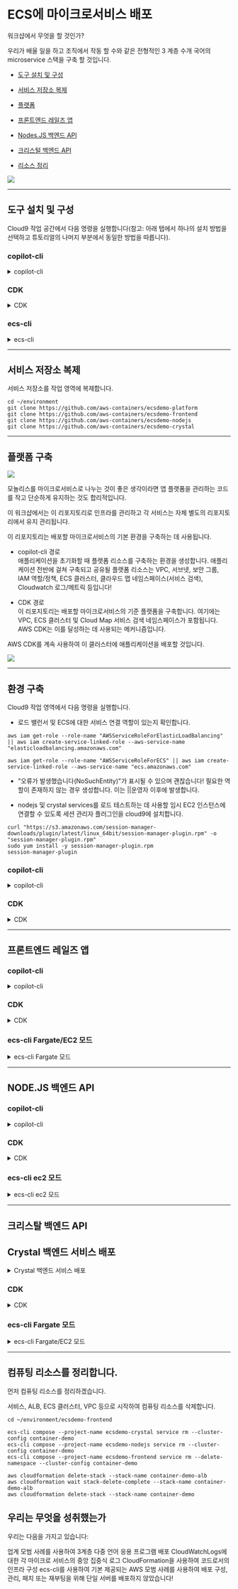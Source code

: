 # ECS에 마이크로서비스 배포

워크샵에서 무엇을 할 것인가?

우리가 배울 일을 하고 조직에서 작동 할 수와 같은 전형적인 3 계층 수개 국어의 microservice 스택을 구축 할 것입니다.

- [도구 설치 및 구성](#도구-설치-및-구성)

- [서비스 저장소 복제](#서비스-저장소-복제)

- [플랫폼](#플랫폼-구축)

- [프론트엔드 레일즈 앱](#프론트엔드-레일즈-앱)

- [Nodes.JS 백엔드 API](#nodejs-백엔드-api)

- [크리스털 백엔드 API](#크리스탈-백엔드-api)

- [리소스 정리](#컴퓨팅-리소스를-정리합니다)

![](../images/3-tier-architecture.svg)

---

## 도구 설치 및 구성
Cloud9 작업 공간에서 다음 명령을 실행합니다(참고: 아래 탭에서 하나의 설치 방법을 선택하고 튜토리얼의 나머지 부분에서 동일한 방법을 따릅니다).

### copilot-cli

<details>
<summary>copilot-cli</summary>
<div markdown="1">

#### 설치 및 설정 전제 조건

```
# Install prerequisites 
sudo yum install -y jq

pip install --user --upgrade awscli

# Install copilot-cli
sudo curl -Lo /usr/local/bin/copilot https://github.com/aws/copilot-cli/releases/latest/download/copilot-linux && sudo chmod +x /usr/local/bin/copilot && copilot --help

# Setting environment variables required to communicate with AWS API's via the cli tools
echo "export AWS_DEFAULT_REGION=$(curl -s 169.254.169.254/latest/dynamic/instance-identity/document | jq -r .region)" >> ~/.bashrc
source ~/.bashrc

mkdir -p ~/.aws

cat << EOF > ~/.aws/config
[default]
region = ${AWS_DEFAULT_REGION}
output = json
role_arn = $(aws iam get-role --role-name ecsworkshop-admin | jq -r .Role.Arn)
credential_source = Ec2InstanceMetadata
EOF
```

</div>
</details>

### CDK

<details>
<summary>CDK</summary>
<div markdown="1">

#### 설치 및 설정 전제 조건

```
# Install prerequisite packages
sudo yum -y install jq nodejs python36 siege

# Install ecs cli for local testing
sudo curl -so /usr/local/bin/ecs-cli https://s3.amazonaws.com/amazon-ecs-cli/ecs-cli-linux-amd64-latest
sudo chmod +x /usr/local/bin/ecs-cli

# Setting CDK Version
export AWS_CDK_VERSION="1.122.0"

# Install aws-cdk
npm install -g --force aws-cdk@$AWS_CDK_VERSION

# Install cdk packages
pip3 install --user --upgrade aws-cdk.core==$AWS_CDK_VERSION \
aws-cdk.aws_ecs_patterns==$AWS_CDK_VERSION \
aws-cdk.aws_ec2==$AWS_CDK_VERSION \
aws-cdk.aws_ecs==$AWS_CDK_VERSION \
aws-cdk.aws_servicediscovery==$AWS_CDK_VERSION \
aws_cdk.aws_iam==$AWS_CDK_VERSION \
aws_cdk.aws_efs==$AWS_CDK_VERSION \
aws_cdk.aws_appmesh==$AWS_CDK_VERSION \
awscli \
awslogs

# Setting environment variables required to communicate with AWS API's via the cli tools
echo "export AWS_DEFAULT_REGION=$(curl -s 169.254.169.254/latest/dynamic/instance-identity/document | jq -r .region)" >> ~/.bashrc
echo "export AWS_REGION=\$AWS_DEFAULT_REGION" >> ~/.bashrc
echo "export AWS_ACCOUNT_ID=$(aws sts get-caller-identity --query Account --output text)" >> ~/.bashrc
source ~/.bashrc

```
</div>
</details>


### ecs-cli

<details>
<summary>ecs-cli</summary>
<div markdown="1">

#### 설치 및 설정 전제 조건

먼저 ECS CLI(및 일부 다른 텍스트 유틸리티 포함)를 설치합니다.

```
sudo curl -so /usr/local/bin/ecs-cli https://s3.amazonaws.com/amazon-ecs-cli/ecs-cli-linux-amd64-latest
sudo chmod +x /usr/local/bin/ecs-cli
sudo yum -y install jq gettext
```

다음으로 현재 리전을 기본값으로 사용하여 AWS cli를 구성합니다.

```
export AWS_REGION=$(curl -s 169.254.169.254/latest/dynamic/instance-identity/document | jq -r .region)
echo "export AWS_REGION=${AWS_REGION}" >> ~/.bash_profile
aws configure set default.region ${AWS_REGION}
aws configure get default.region
```

</div>
</details>

---

## 서비스 저장소 복제
서비스 저장소를 작업 영역에 복제합니다.

```
cd ~/environment
git clone https://github.com/aws-containers/ecsdemo-platform
git clone https://github.com/aws-containers/ecsdemo-frontend
git clone https://github.com/aws-containers/ecsdemo-nodejs
git clone https://github.com/aws-containers/ecsdemo-crystal
```

---

## 플랫폼 구축

![](../images/empty-platform.svg)

모놀리스를 마이크로서비스로 나누는 것이 좋은 생각이라면 앱 플랫폼을 관리하는 코드를 작고 단순하게 유지하는 것도 합리적입니다.

이 워크샵에서는 이 리포지토리로 인프라를 관리하고 각 서비스는 자체 별도의 리포지토리에서 유지 관리됩니다.

이 리포지토리는 배포할 마이크로서비스의 기본 환경을 구축하는 데 사용됩니다.

- copilot-cli 경로  
    애플리케이션을 초기화할 때 플랫폼 리소스를 구축하는 환경을 생성합니다. 애플리케이션 전반에 걸쳐 구축되고 공유될 플랫폼 리소스는 VPC, 서브넷, 보안 그룹, IAM 역할/정책, ECS 클러스터, 클라우드 맵 네임스페이스(서비스 검색), Cloudwatch 로그/메트릭 등입니다!

- CDK 경로  
    이 리포지토리는 배포할 마이크로서비스의 기준 플랫폼을 구축합니다. 여기에는 VPC, ECS 클러스터 및 Cloud Map 서비스 검색 네임스페이스가 포함됩니다. AWS CDK는 이를 달성하는 데 사용되는 메커니즘입니다.

AWS CDK를 계속 사용하여 이 클러스터에 애플리케이션을 배포할 것입니다.

![](../images/mu-topology-vpc.png)

---

## 환경 구축

Cloud9 작업 영역에서 다음 명령을 실행합니다.

- 로드 밸런서 및 ECS에 대한 서비스 연결 역할이 있는지 확인합니다.

```
aws iam get-role --role-name "AWSServiceRoleForElasticLoadBalancing" || aws iam create-service-linked-role --aws-service-name "elasticloadbalancing.amazonaws.com"

aws iam get-role --role-name "AWSServiceRoleForECS" || aws iam create-service-linked-role --aws-service-name "ecs.amazonaws.com"
```

- "오류가 발생했습니다(NoSuchEntity)"가 표시될 수 있으며 괜찮습니다! 필요한 역할이 존재하지 않는 경우 생성합니다. 이는 ||운영자 이후에 발생합니다.

- nodejs 및 crystal services를 로드 테스트하는 데 사용할 임시 EC2 인스턴스에 연결할 수 있도록 세션 관리자 플러그인을 cloud9에 설치합니다.

```
curl "https://s3.amazonaws.com/session-manager-downloads/plugin/latest/linux_64bit/session-manager-plugin.rpm" -o "session-manager-plugin.rpm"
sudo yum install -y session-manager-plugin.rpm
session-manager-plugin
```

### copilot-cli

<details>
<summary>copilot-cli</summary>
<div markdown="1">

### 개요
copilot-cli의 장점은 플랫폼 구축과 모든 리소스를 함께 연결하는 방법에 대해 생각할 필요가 없다는 것입니다. 도구의 독단적인 특성 때문에 간단히 정의하여 시작합니다.애플리케이션나머지는 부조종사가 처리합니다(필요에 따라 구성을 조정/수정하는 기능 포함). 나머지는 정확히 무엇을 의미합니까? 이는 귀하의 작업에 필요한 모든 기본 리소스를 배포한다는 것을 의미합니다.서비스에/함께 실행합니다. 배포되는 리소스에는 VPC, 서브넷, 보안 그룹, Application Load Balancer(필요한 경우), 서비스 검색 네임스페이스(필요한 경우) 등이 포함됩니다.

copilot-cli 개념에 대해 자세히 알아보려면 다음을 확인하십시오.선적 서류 비치.

플랫폼 섹션은 여기까지입니다! 응용 프로그램을 만들고 프런트엔드 서비스를 배포해 보겠습니다.

</div>
</details>

### CDK

<details>
<summary>CDK</summary>
<div markdown="1">

#### 플랫폼 리포지토리로 이동

```
cd ~/environment/ecsdemo-platform/cdk
```

#### cdk가 어셈블리 CloudFormation 템플릿을 합성할 수 있는지 확인

```
cdk synth
```

재미있는 운동! cdk로 작성된 코드와 CloudFormation으로 생성된 총 라인을 비교하기 위해 총 라인 수를 계산해 보겠습니다. 솔루션을 보려면 여기를 확장하십시오.

```
echo -e "Cloudformation Lines==$(cdk synth |wc -l)\nCDK Lines==$(cat app.py|wc -l)"
```

최종 결과는 다음과 같아야 합니다.

```
Cloudformation Lines==470
CDK Lines==82
```

#### 제안된 환경 변경 사항 보기

```
cdk diff
```

#### 환경에 변경 사항 배포

```
cdk deploy --require-approval never
```

무엇을 만들고 있는지 살펴보겠습니다. 스택에 정의된 모든 것이 100% 파이썬 코드로 작성되었음을 알 수 있습니다. 우리는 또한 잘 설계된 관행을 기반으로 구성 요소를 구축할 수 있도록 함으로써 cdk의 독단적인 특성으로부터 이익을 얻습니다. 이것은 또한 리소스(예: 서브넷, nat 게이트웨이 등)를 만들고 연결하기 위해 모든 기본 구성 요소에 대해 생각할 필요가 없다는 것을 의미합니다. cdk 코드를 배포하면 cdk가 기본 Cloudformation 템플릿을 생성하고 배포합니다.

```
class BaseVPCStack(core.Stack):

    def __init__(self, scope: core.Stack, id: str, **kwargs):
        super().__init__(scope, id, **kwargs)

        # This resource alone will create a private/public subnet in each AZ as well as nat/internet gateway(s)
        self.vpc = aws_ec2.Vpc(
            self, "BaseVPC",
            cidr='10.0.0.0/24',

        )

        # Creating ECS Cluster in the VPC created above
        self.ecs_cluster = aws_ecs.Cluster(
            self, "ECSCluster",
            vpc=self.vpc,
            cluster_name="container-demo",
            container_insights=True
        )

        # Adding service discovery namespace to cluster
        self.ecs_cluster.add_default_cloud_map_namespace(
            name="service.local",
        )

        # Namespace details as CFN output
        self.namespace_outputs = {
            'ARN': self.ecs_cluster.default_cloud_map_namespace.private_dns_namespace_arn,
            'NAME': self.ecs_cluster.default_cloud_map_namespace.private_dns_namespace_name,
            'ID': self.ecs_cluster.default_cloud_map_namespace.private_dns_namespace_id,
        }

        # Cluster Attributes
        self.cluster_outputs = {
            'NAME': self.ecs_cluster.cluster_name,
            'SECGRPS': str(self.ecs_cluster.connections.security_groups)
        }

        # When enabling EC2, we need the security groups "registered" to the cluster for imports in other service stacks
        if self.ecs_cluster.connections.security_groups:
            self.cluster_outputs['SECGRPS'] = str([x.security_group_id for x in self.ecs_cluster.connections.security_groups][0])

        # Frontend service to backend services on 3000
        self.services_3000_sec_group = aws_ec2.SecurityGroup(
            self, "FrontendToBackendSecurityGroup",
            allow_all_outbound=True,
            description="Security group for frontend service to talk to backend services",
            vpc=self.vpc
        )

        # Allow inbound 3000 from ALB to Frontend Service
        self.sec_grp_ingress_self_3000 = aws_ec2.CfnSecurityGroupIngress(
            self, "InboundSecGrp3000",
            ip_protocol='TCP',
            source_security_group_id=self.services_3000_sec_group.security_group_id,
            from_port=3000,
            to_port=3000,
            group_id=self.services_3000_sec_group.security_group_id
        )

        # Creating an EC2 bastion host to perform load test on private backend services
        amzn_linux = aws_ec2.MachineImage.latest_amazon_linux(
            generation=aws_ec2.AmazonLinuxGeneration.AMAZON_LINUX_2,
            edition=aws_ec2.AmazonLinuxEdition.STANDARD,
            virtualization=aws_ec2.AmazonLinuxVirt.HVM,
            storage=aws_ec2.AmazonLinuxStorage.GENERAL_PURPOSE
        )

        # Instance Role/profile that will be attached to the ec2 instance
        # Enabling service role so the EC2 service can use ssm
        role = aws_iam.Role(self, "InstanceSSM", assumed_by=aws_iam.ServicePrincipal("ec2.amazonaws.com"))

        # Attaching the SSM policy to the role so we can use SSM to ssh into the ec2 instance
        role.add_managed_policy(aws_iam.ManagedPolicy.from_aws_managed_policy_name("service-role/AmazonEC2RoleforSSM"))

        # Reading user data, to install siege into the ec2 instance.
        with open("stresstool_user_data.sh") as f:
            user_data = f.read()

        # Instance creation
        self.instance = aws_ec2.Instance(self, "Instance",
            instance_name="{}-stresstool".format(stack_name),
            instance_type=aws_ec2.InstanceType("t3.medium"),
            machine_image=amzn_linux,
            vpc = self.vpc,
            role = role,
            user_data=aws_ec2.UserData.custom(user_data),
            security_group=self.services_3000_sec_group
                )

        # All Outputs required for other stacks to build
        core.CfnOutput(self, "NSArn", value=self.namespace_outputs['ARN'], export_name="NSARN")
        core.CfnOutput(self, "NSName", value=self.namespace_outputs['NAME'], export_name="NSNAME")
        core.CfnOutput(self, "NSId", value=self.namespace_outputs['ID'], export_name="NSID")
        core.CfnOutput(self, "FE2BESecGrp", value=self.services_3000_sec_group.security_group_id, export_name="SecGrpId")
        core.CfnOutput(self, "ECSClusterName", value=self.cluster_outputs['NAME'], export_name="ECSClusterName")
        core.CfnOutput(self, "ECSClusterSecGrp", value=self.cluster_outputs['SECGRPS'], export_name="ECSSecGrpList")
        core.CfnOutput(self, "ServicesSecGrp", value=self.services_3000_sec_group.security_group_id, export_name="ServicesSecGrp")
        core.CfnOutput(self, "StressToolEc2Id",value=self.instance.instance_id)
        core.CfnOutput(self, "StressToolEc2Ip",value=self.instance.instance_private_ip)
```

스택 빌드가 완료되면 기본 CloudFormation 스택에 대한 모든 출력이 인쇄됩니다. 이러한 출력은 마이크로 서비스를 배포할 때 기본 플랫폼을 참조하는 데 사용하는 것입니다. 다음은 출력의 예입니다.

```
   ecsworkshop-base

Outputs:
ecsworkshop-base.NSName = service
ecsworkshop-base.NSId = ns-jxsmy6sggusms4vr
ecsworkshop-base.ECSClusterName = ecsworkshop-base-ECSCluster7D463CD4-123JC9IHENY94
ecsworkshop-base.FE2BESecGrp = sg-0681f217a4d567ece
ecsworkshop-base.NSArn = arn:aws:servicediscovery:us-west-2:123456789:namespace/ns-jxsmy6sggusms4vr
ecsworkshop-base.ServicesSecGrp = sg-0681f217a4d567ece
ecsworkshop-base.ECSClusterSecGrp = []

Stack ARN:
arn:aws:cloudformation:us-west-2:123456789:stack/ecsworkshop-base/afe381b0-58e1-11ea-8997-02e1301110e6
```

이게 다입니다. 우리는 기본 플랫폼을 배포했습니다. 이제 마이크로 서비스 배포로 넘어 갑시다.

<!--
### ecs-cli Fargate 모드
VPC, ECS 클러스터 및 ALB를 구축합니다.

```
cd ~/environment/container-demo

aws cloudformation deploy --stack-name container-demo --template-file cluster-fargate-private-vpc.yml --capabilities CAPABILITY_IAM

aws cloudformation deploy --stack-name container-demo-alb --template-file alb-external.yml
```

### ecs-cli ec2 모드
VPC, ECS 클러스터 및 ALB를 구축합니다.

```
cd ~/environment/container-demo

aws cloudformation deploy --stack-name container-demo --template-file cluster-ec2-private-vpc.yml --capabilities CAPABILITY_IAM

aws cloudformation deploy --stack-name container-demo-alb --template-file alb-external.yml
```
-->

</div>
</details>

---

## 프론트엔드 레일즈 앱

### copilot-cli

<details>
<summary>copilot-cli</summary>
<div markdown="1">

### 애플리케이션, 서비스 및 환경 배포
프론트엔드 서비스 리포지토리로 이동합니다.

```
cd ~/environment/ecsdemo-frontend
```

시작하려면 애플리케이션을 초기화하고 첫 번째 서비스를 만듭니다. copilot-cli의 컨텍스트에서 애플리케이션은 관련 서비스, 환경 및 파이프라인의 그룹입니다. 시작하려면 다음 명령을 실행하세요.

```
copilot init
```

애플리케이션 및 서비스와 관련된 일련의 질문이 표시됩니다. 다음과 같이 질문에 답하십시오.

- 애플리케이션 이름: ecsworkshop  
- 서비스 유형: 로드 밸런싱된 웹 서비스  
- 이 로드 밸런싱된 웹 서비스의 이름을 ecsdemo-frontend로 지정하시겠습니까?  
- 도커파일: ./도커파일

질문에 답하면 애플리케이션 및 서비스에 대한 몇 가지 기본 리소스를 만드는 프로세스가 시작됩니다. 여기에는 원하는 서비스 배포 상태를 정의하는 프런트엔드 서비스의 매니페스트 파일이 포함됩니다. 로드 밸런싱된 웹 서비스 매니페스트에 대한 자세한 내용은부조종사 문서.

다음으로 테스트 환경을 배포하라는 메시지가 표시됩니다. 환경은 ECS에서 컨테이너 실행을 지원하는 데 필요한 모든 리소스를 포함합니다. 여기에는 네트워킹 스택(VPC, 서브넷, 보안 그룹 등), ECS 클러스터, 로드 밸런서(필요한 경우), 서비스 검색 네임스페이스(CloudMap을 통해) 등이 포함됩니다.

계속 진행하기 전에 애플리케이션이 예상대로 작동하려면 몇 가지 작업을 수행해야 합니다. 먼저 백엔드 서비스 URL을 환경 변수로 정의해야 합니다. 이것이 프론트엔드가 그들과 통신하는 방식입니다. 이러한 URL은 AWS Cloud Map에서 서비스 검색을 사용하는 Copilot에서 백엔드 서비스를 배포할 때 생성됩니다. 매니페스트 파일은 서비스의 배포 구성을 변경할 수 있는 곳입니다. 매니페스트 파일을 환경 변수로 업데이트합시다.

```
cat << EOF >> copilot/ecsdemo-frontend/manifest.yml
variables:
  CRYSTAL_URL: "http://ecsdemo-crystal.test.ecsworkshop.local:3000/crystal"
  NODEJS_URL: "http://ecsdemo-nodejs.test.ecsworkshop.local:3000"
EOF
```

다음으로 애플리케이션은 배포된 애플리케이션의 버전을 표시하기 위해 git 해시를 제공합니다. 우리가 해야 할 일은 시작 시 애플리케이션이 읽을 수 있도록 해시를 파일에 저장하기 위해 아래 명령을 실행하는 것입니다.

```
git rev-parse --short=7 HEAD > code_hash.txt
```

이제 환경을 배포할 준비가 되었습니다. 시작하려면 다음 명령을 실행하세요.

```
copilot env init --name test --profile default --default-config
```

이 부분은 생성 중인 모든 리소스로 인해 몇 분 정도 걸립니다. 이것은 서비스를 배포할 때마다 실행하는 작업이 아니라 환경을 시작하고 실행하는 데 한 번일 뿐입니다.

다음으로 서비스를 배포하겠습니다!

```
copilot svc deploy
```

이 시점에서 copilot은 Dockerfile을 빌드하고 서비스를 실행하는 데 필요한 리소스를 배포합니다.

다음은 cli 상호 작용의 예입니다.

![](../images/copilot-frontend.gif)

좋습니다. 이게 다입니다! 몇 가지 질문에 답하기만 하면 프론트엔드 서비스가 환경에 배포됩니다!

로드 밸런서 URL을 가져와 브라우저에 붙여넣습니다.

```
copilot svc show -n ecsdemo-frontend --json | jq -r .routes[].url
```

프론트엔드 서비스가 실행되고 있는 것을 볼 수 있습니다. 앱이 이상하게 보이거나 제대로 작동하지 않는 것처럼 보일 수 있습니다. 이는 우리 서비스가 현재 액세스할 수 없는 AWS 서비스와 통신하는 기능에 의존하기 때문입니다. 앱은 서비스가 실행되는 가용 영역에 대한 세부 정보가 포함된 아키텍처 다이어그램을 표시해야 합니다. 이 수정 사항은 이 장의 뒷부분에서 다룰 것입니다. 이제 프론트엔드 서비스가 배포되었으므로 환경 및 서비스와 어떻게 상호 작용합니까? 그 질문에 답해 봅시다.

### 애플리케이션과 상호 작용
애플리케이션과 상호 작용하려면 터미널에서 다음을 실행하세요.

```
copilot app
```

그러면 아래 이미지와 같은 도움말 메시지가 나타납니다.

![](../images/copilot-app.png)

사용 가능한 명령을 볼 수 있으므로 먼저 배포한 응용 프로그램을 살펴보겠습니다.

```
copilot app ls
```

출력에는 하나의 애플리케이션이 표시되어야 하며 "ecsworkshop"이라는 이름이 지정되어야 합니다. 이 이름은 초기 copilot init를 실행할 때 이름을 지정했습니다. Copilot으로 여러 응용 프로그램을 관리하기 시작하면 모든 응용 프로그램에 대한 통찰력을 얻을 수 있는 단일 명령으로 사용됩니다.

![](../images/copilot-app-ls.png)

이제 애플리케이션을 보았으므로 애플리케이션에 포함된 환경과 서비스에 대해 자세히 살펴보겠습니다.

```
copilot app show ecsworkshop
```

결과는 다음과 같아야 합니다.

![](../images/copilot-app-show.png)

출력을 검토하면 애플리케이션 아래에 배포된 환경과 서비스가 표시됩니다. 실제 시나리오에서는 테스트와 완전히 격리된 프로덕션 환경을 배포하려고 합니다. 이상적으로는 다른 계정에도 있습니다. 이 보기를 통해 애플리케이션이 배포된 계정 및 지역을 확인할 수 있습니다.

### 환경과의 상호작용
이제 테스트 환경을 더 자세히 살펴보겠습니다. 환경과 상호 작용하기 위해 copilot env명령을 사용합니다.

![](../images/copilot-env-ls.png)

환경을 나열하려면 다음을 실행합니다.

```
copilot env ls
```

테스트와 함께 응답이 돌아오므로 다음을 실행하여 테스트 환경에 대한 자세한 내용을 알아보겠습니다.

```
copilot env show -n test
```

![](../images/copilot-env-show.png)

이 보기를 통해 애플리케이션의 테스트 환경에 배포된 모든 서비스를 볼 수 있습니다. 우리가 더 많은 서비스를 추가함에 따라 이것이 증가하는 것을 보게 될 것입니다. 여기에서 지적할 몇 가지 깔끔한 사항:

- 환경과 관련된 태그입니다. 기본 태그에는 애플리케이션 이름과 환경이 있습니다.  
- 계정 ID, 지역 및 환경이 프로덕션으로 간주되는지 여부와 같은 환경에 대한 세부 정보입니다.

### 프론트엔드 서비스와 상호작용

![](../images/copilot-svc.png)

명령 에는 많은 힘이 있습니다 copilot svc. 위 이미지에서 볼 수 있듯이 서비스와 상호 작용할 때 우리가 할 수 있는 일이 꽤 있습니다.

몇 가지 명령을 살펴보겠습니다.

- 패키지: copilot-cli는 CloudFormation을 사용하여 환경 및 서비스 상태를 관리합니다. 서비스 배포를 위한 CloudFormation 템플릿을 얻으려면 간단히 copilot svc package. 이는 배포를 직접 관리하기 위해 CloudFormation으로 이동하기로 결정한 경우 특히 유용할 수 있습니다.
- deploy: 간단히 말해서 서비스를 배포합니다. 로컬 개발의 경우 이를 통해 서비스 변경 사항을 원하는 환경까지 로컬로 푸시할 수 있습니다. 물론 프로덕션에 배포할 때가 되면 CI/CD와 통합된 적절한 git 워크플로가 최선의 경로가 될 것입니다. 나중에 파이프라인을 배포할 것입니다!
- status: 이 명령은 서비스에 대한 자세한 보기를 제공합니다. 여기에는 상태 정보, 작업 정보 및 세부 정보가 포함된 활성 작업 수가 포함됩니다.
- 로그: 마지막으로 명령줄에서 서비스 로그를 쉽게 볼 수 있는 방법입니다.

이제 프론트엔드 서비스의 상태를 확인해보자.

운영:

```
copilot svc status -n ecsdemo-frontend
```

![](../images/copilot-svc-status.png)

하나의 활성 실행 작업과 세부 정보가 있음을 알 수 있습니다.

#### 작업 수 확장
아직 논의하지 않은 한 가지는 서비스 구성을 관리/제어하는 방법입니다. 이것은 매니페스트 파일을 통해 수행됩니다. 매니페스트는 서비스의 원하는 상태를 정의하는 선언적 yaml 템플릿입니다. 설정 마법사(copilot init 실행)를 실행할 때 자동으로 생성되었으며 도커 이미지, 포트, 로드 밸런서 요구 사항, 환경 변수/비밀, 리소스 할당과 같은 세부 정보가 포함됩니다. Dockerfile과 독창적이고 정상적인 기본값을 기반으로 이 파일을 동적으로 채웁니다.

매니페스트 파일(./copilot/ecsdemo-frontend/manifest.yml)을 열고 count 키의 값을 1에서 3으로 바꿉니다. 이는 서비스 상태를 1 task에서 3으로 변경한다고 선언하는 것입니다. 자유롭게 매니페스트 파일을 탐색하여 익숙해집니다.

```
# Number of tasks that should be running in your service.
count: 3
```

완료하고 변경 사항을 저장했으면 다음을 실행합니다.

```
copilot svc deploy
```

Copilot은 이 명령으로 다음을 수행합니다.

- 로컬에서 이미지 빌드
- 서비스의 ECR 저장소로 푸시
- 매니페스트 파일을 CloudFormation으로 변환
- 추가 인프라를 CloudFormation에 패키징
- 업데이트된 서비스 및 리소스를 CloudFormation에 배포

배포를 확인하기 위해 먼저 copilot-cli를 통해 서비스 세부 정보를 확인하겠습니다.

```
copilot svc status -n ecsdemo-frontend
```

이제 세 가지 작업이 실행되는 것을 볼 수 있습니다! 이제 로드 밸런서 URL로 돌아가면 요청에 응답하는 프런트엔드 서비스에 따라 다른 IP 주소를 표시하는 서비스가 표시되어야 합니다. 아직 전체 다이어그램이 표시되지 않습니다. 곧 수정할 예정입니다.

#### 서비스 로그 검토
Copilot을 통해 배포하는 서비스는 기본적으로 Cloudwatch 로그에 자동으로 로그를 전달합니다. 콘솔을 통해 로그를 탐색하고 검토하는 대신 copilot cli를 사용하여 해당 로그를 로컬에서 볼 수 있습니다. 프런트엔드 서비스에 대한 로그를 추적해 보겠습니다.

```
copilot svc logs -a ecsworkshop -n ecsdemo-frontend --follow
```

로그를 검토하려는 서비스의 동일한 디렉터리에 있는 경우 아래 명령을 입력하기만 하면 됩니다. 물론 특정 환경에서 서비스에 대한 로그를 검토하려면 환경 이름과 함께 -플래그를 전달해야 합니다.

```
copilot svc logs
```

마지막으로 언급할 것은 라이브 테일링 로그에 국한되지 않고 copilot svc logs --help명령줄에서 로그를 검토하는 다양한 방법을 보려면 입력해야 한다는 것입니다.

</div>
</details>

### CDK

<details>
<summary>CDK</summary>
<div markdown="1">

#### 배포 구성 확인

```
cd ~/environment/ecsdemo-frontend/cdk
```

cdk가 어셈블리 CloudFormation 템플릿을 합성할 수 있는지 확인

```
cdk synth
```

cdk가 환경에서 구축 및/또는 변경을 제안하는 내용을 검토합니다.

```
cdk diff
```

#### 프런트엔드 웹 서비스 배포

```
cdk deploy --require-approval never
```

배포가 완료되면 두 개의 출력이 표시됩니다. 프런트엔드 URL 출력을 찾아 새 탭에서 해당 링크를 엽니다. 이 시점에서 프론트엔드 웹사이트가 실행되고 있는 것을 볼 수 있습니다. 다음은 예제 출력입니다.

![](../images/frontend-output.png)

#### 코드 검토
플랫폼 빌드에서 언급했듯이 코드를 통해 배포 구성을 정의합니다. cdk가 배포되는 방식을 더 잘 이해하기 위해 코드를 살펴보겠습니다.

기본 플랫폼 스택에서 기본 구성 값 가져오기
자체 스택에 플랫폼을 구축했기 때문에 배포되는 모든 서비스에서 재사용해야 하는 특정 환경적 가치가 있습니다. 이 사용자 지정 구성에서는 기본 플랫폼 스택에서 VPC, ECS 클러스터 및 Cloud Map 네임스페이스를 가져옵니다. 이를 사용자 정의 구성으로 래핑하여 서비스 배포 논리에서 플랫폼 가져오기를 분리합니다.

```
class BasePlatform(core.Construct):
    
    def __init__(self, scope: core.Construct, id: str, **kwargs):
        super().__init__(scope, id, **kwargs)

        # The base platform stack is where the VPC was created, so all we need is the name to do a lookup and import it into this stack for use
        self.vpc = aws_ec2.Vpc.from_lookup(
            self, "ECSWorkshopVPC",
            vpc_name='ecsworkshop-base/BaseVPC'
        )
        
        # Importing the service discovery namespace from the base platform stack
        self.sd_namespace = aws_servicediscovery.PrivateDnsNamespace.from_private_dns_namespace_attributes(
            self, "SDNamespace",
            namespace_name=core.Fn.import_value('NSNAME'),
            namespace_arn=core.Fn.import_value('NSARN'),
            namespace_id=core.Fn.import_value('NSID')
        )
        
        # Importing the ECS cluster from the base platform stack
        self.ecs_cluster = aws_ecs.Cluster.from_cluster_attributes(
            self, "ECSCluster",
            cluster_name=core.Fn.import_value('ECSClusterName'),
            security_groups=[],
            vpc=self.vpc,
            default_cloud_map_namespace=self.sd_namespace
        )

        # Importing the security group that allows frontend to communicate with backend services
        self.services_sec_grp = aws_ec2.SecurityGroup.from_security_group_id(
            self, "ServicesSecGrp",
            security_group_id=core.Fn.import_value('ServicesSecGrp')
        )
```

프런트엔드 서비스 배포 코드
프론트엔드 서비스의 경우 프론트엔드 서비스로 제공하기 위해 구축해야 하는 구성 요소가 꽤 있습니다. 이러한 구성 요소는 Application Load Balancer, 대상 그룹, ECS 작업 정의 및 ECS 서비스입니다. 이러한 구성 요소를 자체적으로 구축하는 것은 수백 줄의 CloudFormation과 동일하지만 cdk가 제공하는 더 높은 수준의 구성을 사용하면 18줄의 코드로 모든 것을 구축할 수 있습니다.

```
class FrontendService(core.Stack):
    
    def __init__(self, scope: core.Stack, id: str, **kwargs):
        super().__init__(scope, id, **kwargs)

        self.base_platform = BasePlatform(self, self.stack_name)

        # This defines some of the components required for the docker container to run
        self.fargate_task_image = aws_ecs_patterns.ApplicationLoadBalancedTaskImageOptions(
            image=aws_ecs.ContainerImage.from_registry("brentley/ecsdemo-frontend"),
            container_port=3000,
            environment={
                "CRYSTAL_URL": "http://ecsdemo-crystal.service:3000/crystal",
                "NODEJS_URL": "http://ecsdemo-nodejs.service:3000"
            },
        )

        # This high level construct will build everything required to ensure our container is load balanced and running as an ECS service
        self.fargate_load_balanced_service = aws_ecs_patterns.ApplicationLoadBalancedFargateService(
            self, "FrontendFargateLBService",
            cluster=self.base_platform.ecs_cluster,
            cpu=256,
            memory_limit_mib=512,
            desired_count=1,
            public_load_balancer=True,
            cloud_map_options=self.base_platform.sd_namespace,
            task_image_options=self.fargate_task_image
        )

        # Utilizing the connections method to connect the frontend service security group to the backend security group
        self.fargate_load_balanced_service.service.connections.allow_to(
            self.base_platform.services_sec_grp,
            port_range=aws_ec2.Port(protocol=aws_ec2.Protocol.TCP, string_representation="frontendtobackend", from_port=3000, to_port=3000)
        )
```

#### 서비스 로그 검토
명령줄에서 서비스 로그를 검토합니다.

- 솔루션을 보려면 여기를 확장하십시오.

- 먼저 cdk가 우리를 대신하여 로그 그룹을 생성했기 때문에 서비스 이름을 기반으로 로그 그룹의 이름을 가져와야 합니다. 다음으로 터미널에서 CloudWatch의 활성 로그를 추적합니다. 우리는 이라는 오픈 소스 도구를 사용하여 이를 달성합니다.awslogs.

```
log_group=$(awslogs groups -p ecsworkshop-frontend)
awslogs get -G -S --timestamp --start 1m --watch $log_group
```

다음은 출력의 예입니다.

![](../images/cli-logs.gif)

콘솔에서 서비스 로그를 검토합니다.

- 솔루션을 보려면 여기를 확장하십시오.

먼저 콘솔에서 ECS로 이동하고 서비스를 드릴다운하여 자세한 정보를 얻습니다. 보시다시피 로드 밸런서 세부 정보, 실행 중인 작업 수 및 로그와 같이 서비스 자체에 대해 수집할 수 있는 많은 정보가 있습니다. 실행 중인 서비스에 대한 로그를 검토하려면 로그 탭을 클릭합니다.

![](../images/ecs-console-service-logs.gif)

다음으로 거의 실시간으로 서비스 로그를 검토할 수 있습니다. 1주일까지 시간을 되돌리거나 지난 30초로 드릴다운할 수 있습니다. 아래 예에서는 30초를 선택합니다.

![](../images/ecs-console-logs.gif)

### 서비스 확장
수동 확장

- 솔루션을 보려면 여기를 확장하십시오.

- 서비스를 수동으로 확장하려면 다음에서 코드를 수정하면 됩니다. app.py 원하는 개수를 1에서 3으로 변경

```
self.fargate_load_balanced_service = aws_ecs_patterns.ApplicationLoadBalancedFargateService(
    self, "FrontendFargateLBService",
    cluster=self.base_platform.ecs_cluster,
    cpu=256,
    memory_limit_mib=512,
    desired_count=3,
    #desired_count=1,
    public_load_balancer=True,
    cloud_map_options=self.base_platform.sd_namespace,
    task_image_options=self.fargate_task_image
)
```

- 코드를 업데이트했으면 변경 사항이 적용되는지 확인하겠습니다.

```
cdk diff
```

- 출력은 다음과 같아야 합니다.

```
diff-service-count
```

- 변경 사항이 좋아 보이는 것을 확인했으므로 이제 배포해 보겠습니다.

```
cdk deploy
```

- 출력은 다음과 같아야 합니다.

![](../images/cdk-deploy-service-count.png)

### 자동 확장

- 솔루션을 보려면 여기를 확장하십시오.

#### 자동 크기 조정이 필요한 이유
- 간단히 말해서 - 그것은 인간이 서비스를 확장하거나 오케스트레이터입니다.
    - 수동으로 수행하도록 선택하면 로드가 증가함에 따라 로드에 맞게 서비스를 확장하기 위해 수행 중인 작업을 중지해야 합니다(로드가 해결되면 결국 다시 축소해야 함은 말할 것도 없습니다). 이것은 지루하고 고통스러울 수 있으므로 자동 크기 조정이 존재하는 이유입니다.
    - 오케스트레이터가 서비스의 확장 및 축소를 처리하도록 하면 운영상의 부담을 줄이고 지속적인 개선에 집중할 수 있습니다. 자동 크기 조정 설정을 얻으려면 먼저 자동 크기 조정 결정으로 사용할 측정항목을 알아야 합니다. 조정에 대한 몇 가지 예시적인 메트릭은 CPU 사용률, 메모리 사용률 및 대기열 깊이입니다.

#### 코드에서 자동 크기 조정 설정

- 선택한 편집기를 사용하여 cdk 디렉토리에서 app.py를 엽니다.

- 검색 Enable Service Autoscaling 서비스에 대한 자동 크기 조정을 활성화할 코드를 찾습니다.

- self.autoscale 이하 코드에서 주석(#)을 제거합니다. 제거하면 다음과 같이 표시됩니다.

```
# Enable Service Autoscaling
self.autoscale = self.fargate_load_balanced_service.service.auto_scale_task_count(
    min_capacity=1,
    max_capacity=10
)

self.autoscale.scale_on_cpu_utilization(
    "CPUAutoscaling",
    target_utilization_percent=50,
    scale_in_cooldown=core.Duration.seconds(30),
    scale_out_cooldown=core.Duration.seconds(30)
)
```

#### 코드 검토
자동 크기 조정 논리 모델링을 시작하려면 먼저 상한과 하한을 설정합니다. 이것은 우리가 항상 최소 1개의 작업과 최대 10개의 작업에 있음을 보장합니다.

```
# Enable Service Autoscaling
self.autoscale = self.fargate_load_balanced_service.service.auto_scale_task_count(
    min_capacity=1,
    max_capacity=10
)
```

ECS 서비스가 배포되면 CPU 사용률과 같은 Cloudwatch 지표가 기본적으로 활성화됩니다. 우리는 이 메트릭을 활용하여 확장 목표로 사용할 것입니다. 이 방법에서 우리는 목표 CPU 사용률이 얼마인지, 그리고 스케일 활동 사이에 다른 작업을 추가/제거하기 전에 대기할 시간을 설정하고 있습니다.

```
self.autoscale.scale_on_cpu_utilization(
    "CPUAutoscaling",
    target_utilization_percent=50,
    scale_in_cooldown=core.Duration.seconds(30),
    scale_out_cooldown=core.Duration.seconds(30)
)
```

#### 자동 확장 배포
이제 자동 크기 조정 코드가 준비되었으므로 배포해 보겠습니다.

현재 상태와 제안된 환경 변경 사항의 차이점을 살펴보겠습니다. 다음을 실행합니다.

```
cdk diff
```

두 개의 리소스가 추가된 것을 볼 수 있습니다(아래 이미지). ECS는 Application Autoscaling 서비스를 활용하여 ECS 작업의 확장을 관리하고 있습니다. 요컨대, 이것은 만들 것입니다대상 추적 정책, 확장 및 축소에 대한 원하는 대상(이 경우 CPU 사용률)을 설정하고 ECS 서비스에 연결합니다.

![](../images/task-autoscaling-example.png)

배포 시간!

```
cdk deploy --require-approval never
```

부하 테스트  
다음으로 프론트엔드에 로드를 생성해 보겠습니다.

```
alb_url=$(aws cloudformation describe-stacks --stack-name ecsworkshop-frontend --query "Stacks" --output json | jq -r '.[].Outputs[] | select(.OutputKey |contains("LoadBalancer")) | .OutputValue')
siege -c 20 -i $alb_url&
```

- siege가 백그라운드에서 실행되는 동안 콘솔로 이동하거나 명령줄에서 자동 크기 조정을 모니터링합니다

명령줄

- 실행 중인 작업과 원하는 작업을 비교합니다. 프론트엔드 서비스의 로드가 증가함에 따라 이러한 수가 결국 10까지 증가하는 것을 볼 수 있습니다. 이것은 실시간으로 발생하는 자동 크기 조정입니다. 이 단계는 몇 분 정도 소요됩니다. 한 터미널에서 자유롭게 실행하고 다른 터미널에서 다음 단계로 이동하십시오.

```
while true; do sleep 3; aws ecs describe-services --cluster container-demo --services ecsdemo-frontend | jq '.services[] | "Tasks Desired: \(.desiredCount) vs Tasks Running: \(.runningCount)"'; done 
```

- 이제 서비스가 자동 확장되는 것을 보았으므로 실행 중인 while 루프를 중지하겠습니다. `control + c` 를 누르기만 하면 취소합니다.

- 부하 테스트를 취소할 시간입니다. 중지하려면 다음 `control + c` 을 입력하십시오.

- 참고: 애플리케이션 가용성을 보장하기 위해 서비스는 가능한 한 빨리 메트릭에 비례하여 확장되지만 더 점진적으로 축소됩니다.

</div>
</details>

### ecs-cli Fargate/EC2 모드

<details>
<summary>ecs-cli Fargate 모드</summary>
<div markdown="1">

빌드에서 환경 변수 설정

```
export clustername=$(aws cloudformation describe-stacks --stack-name container-demo --query 'Stacks[0].Outputs[?OutputKey==`ClusterName`].OutputValue' --output text)

export target_group_arn=$(aws cloudformation describe-stack-resources --stack-name container-demo-alb | jq -r '.[][] | select(.ResourceType=="AWS::ElasticLoadBalancingV2::TargetGroup").PhysicalResourceId')

export vpc=$(aws cloudformation describe-stacks --stack-name container-demo --query 'Stacks[0].Outputs[?OutputKey==`VpcId`].OutputValue' --output text)

export ecsTaskExecutionRole=$(aws cloudformation describe-stacks --stack-name container-demo --query 'Stacks[0].Outputs[?OutputKey==`ECSTaskExecutionRole`].OutputValue' --output text)

export subnet_1=$(aws cloudformation describe-stacks --stack-name container-demo --query 'Stacks[0].Outputs[?OutputKey==`PrivateSubnetOne`].OutputValue' --output text)

export subnet_2=$(aws cloudformation describe-stacks --stack-name container-demo --query 'Stacks[0].Outputs[?OutputKey==`PrivateSubnetTwo`].OutputValue' --output text)

export subnet_3=$(aws cloudformation describe-stacks --stack-name container-demo --query 'Stacks[0].Outputs[?OutputKey==`PrivateSubnetThree`].OutputValue' --output text)

export security_group=$(aws cloudformation describe-stacks --stack-name container-demo --query 'Stacks[0].Outputs[?OutputKey==`ContainerSecurityGroup`].OutputValue' --output text)

cd ~/environment
```

구성 ecs-cli 클러스터와 대화하려면 다음 안내를 따르세요.

```
ecs-cli configure --region $AWS_REGION --cluster $clustername --default-launch-type FARGATE --config-name container-demo
```

명령을 실행할 때 해당 지역을 참조할 수 있도록 기본 지역을 설정합니다.

트래픽 승인:

```
aws ec2 authorize-security-group-ingress --group-id "$security_group" --protocol tcp --port 3000 --source-group "$security_group"
```

컨테이너가 포트 3000에서 통신한다는 것을 알고 있으므로 보안 그룹에서 해당 트래픽을 승인합니다.

프론트엔드 애플리케이션 배포:

```
cd ~/environment/ecsdemo-frontend
envsubst < ecs-params.yml.template >ecs-params.yml

ecs-cli compose --project-name ecsdemo-frontend service up \
    --create-log-groups \
    --target-group-arn $target_group_arn \
    --private-dns-namespace service \
    --enable-service-discovery \
    --container-name ecsdemo-frontend \
    --container-port 3000 \
    --cluster-config container-demo \
    --vpc $vpc
```

여기에서 디렉토리를 프론트엔드 애플리케이션 코드 디렉토리로 변경합니다. NSenvsubst 명령 템플릿 ecs-params.yml현재 값으로 파일을 만듭니다. 그런 다음 ECS 클러스터에서 프론트엔드 서비스를 시작합니다(기본 시작 유형은 Fargate).

참고: ecs-cli는 서비스 검색을 위한 프라이빗 dns 네임스페이스 및 Cloudwatch 로그의 로그 그룹 구축을 처리합니다.

실행 중인 컨테이너를 보고 나중에 사용할 수 있도록 작업 ID의 출력을 env 변수로 저장합니다.

```
ecs-cli compose --project-name ecsdemo-frontend service ps \
    --cluster-config container-demo

task_id=$(ecs-cli compose --project-name ecsdemo-frontend service ps --cluster-config container-demo | awk -F \/ 'FNR == 2 {print $2}')
```

하나의 작업을 등록해야 합니다.

연결 가능성 확인(브라우저에서 URL 열기):

```
alb_url=$(aws cloudformation describe-stacks --stack-name container-demo-alb --query 'Stacks[0].Outputs[?OutputKey==`ExternalUrl`].OutputValue' --output text)
echo "Open $alb_url in your browser"
```

이 명령은 수신 ALB의 URL을 조회하고 출력합니다. 클릭하여 열거나 브라우저에 복사하여 붙여넣을 수 있어야 합니다.

로그 보기:

```
# Referencing task id from above ps command
ecs-cli logs --task-id $task_id \
    --follow --cluster-config container-demo
```

로그를 보려면 이전 ps명령 에서 작업 ID를 찾아 이 명령에서 사용합니다. 작업의 로그를 따를 수도 있습니다.

작업 확장:

```
ecs-cli compose --project-name ecsdemo-frontend service scale 3 \
    --cluster-config container-demo
ecs-cli compose --project-name ecsdemo-frontend service ps \
    --cluster-config container-demo
```

이제 컨테이너가 3개의 가용 영역 모두에 고르게 분산되었음을 알 수 있습니다.

### ecs-cli ec2 모드

빌드에서 환경 변수 설정

```
export clustername=$(aws cloudformation describe-stacks --stack-name container-demo --query 'Stacks[0].Outputs[?OutputKey==`ClusterName`].OutputValue' --output text)
export target_group_arn=$(aws cloudformation describe-stack-resources --stack-name container-demo-alb | jq -r '.[][] | select(.ResourceType=="AWS::ElasticLoadBalancingV2::TargetGroup").PhysicalResourceId')
export vpc=$(aws cloudformation describe-stacks --stack-name container-demo --query 'Stacks[0].Outputs[?OutputKey==`VpcId`].OutputValue' --output text)
export ecsTaskExecutionRole=$(aws cloudformation describe-stacks --stack-name container-demo --query 'Stacks[0].Outputs[?OutputKey==`ECSTaskExecutionRole`].OutputValue' --output text)
export subnet_1=$(aws cloudformation describe-stacks --stack-name container-demo --query 'Stacks[0].Outputs[?OutputKey==`PrivateSubnetOne`].OutputValue' --output text)
export subnet_2=$(aws cloudformation describe-stacks --stack-name container-demo --query 'Stacks[0].Outputs[?OutputKey==`PrivateSubnetTwo`].OutputValue' --output text)
export subnet_3=$(aws cloudformation describe-stacks --stack-name container-demo --query 'Stacks[0].Outputs[?OutputKey==`PrivateSubnetThree`].OutputValue' --output text)
export security_group=$(aws cloudformation describe-stacks --stack-name container-demo --query 'Stacks[0].Outputs[?OutputKey==`ContainerSecurityGroup`].OutputValue' --output text)

cd ~/environment
```

구성 ecs-cli 클러스터와 대화하려면 다음 안내를 따르세요.

```
ecs-cli configure --region $AWS_REGION --cluster $clustername --default-launch-type EC2 --config-name container-demo
```

명령을 실행할 때 해당 지역을 참조할 수 있도록 기본 지역을 설정합니다.

트래픽 승인:

```
aws ec2 authorize-security-group-ingress --group-id "$security_group" --protocol tcp --port 3000 --source-group "$security_group"
```

컨테이너가 포트 3000에서 통신한다는 것을 알고 있으므로 보안 그룹에서 해당 트래픽을 승인합니다.

프론트엔드 애플리케이션 배포:

```
cd ~/environment/ecsdemo-frontend
envsubst < ecs-params.yml.template >ecs-params.yml

ecs-cli compose --project-name ecsdemo-frontend service up \
    --create-log-groups \
    --target-group-arn $target_group_arn \
    --private-dns-namespace service \
    --enable-service-discovery \
    --container-name ecsdemo-frontend \
    --container-port 3000 \
    --cluster-config container-demo \
    --vpc $vpc
```

여기에서 디렉토리를 프론트엔드 애플리케이션 코드 디렉토리로 변경합니다. NSenvsubst 명령 템플릿 ecs-params.yml현재 값으로 파일을 만듭니다. 그런 다음 ECS 클러스터에서 프론트엔드 서비스를 시작합니다(기본 시작 유형은 Fargate).

참고: ecs-cli는 서비스 검색을 위한 프라이빗 dns 네임스페이스 및 Cloudwatch 로그의 로그 그룹 구축을 처리합니다.

실행 중인 컨테이너를 보고 나중에 사용할 수 있도록 작업 ID의 출력을 env 변수로 저장합니다.

```
ecs-cli compose --project-name ecsdemo-frontend service ps \
    --cluster-config container-demo

task_id=$(ecs-cli compose --project-name ecsdemo-frontend service ps --cluster-config container-demo | awk -F \/ 'FNR == 2 {print $2}')
```

하나의 작업을 등록해야 합니다.

연결 가능성 확인(브라우저에서 URL 열기):

```
alb_url=$(aws cloudformation describe-stacks --stack-name container-demo-alb --query 'Stacks[0].Outputs[?OutputKey==`ExternalUrl`].OutputValue' --output text)
echo "Open $alb_url in your browser"
```

이 명령은 수신 ALB의 URL을 조회하고 출력합니다. 클릭하여 열거나 브라우저에 복사하여 붙여넣을 수 있어야 합니다.

로그 보기:

```
# Referencing task id from above ps command
ecs-cli logs --task-id $task_id \
    --follow --cluster-config container-demo
```

로그를 보려면 이전 ps명령 에서 작업 ID를 찾아 이 명령에서 사용합니다. 작업의 로그를 따를 수도 있습니다.

작업 확장:

```
ecs-cli compose --project-name ecsdemo-frontend service scale 3 \
    --cluster-config container-demo
ecs-cli compose --project-name ecsdemo-frontend service ps \
    --cluster-config container-demo
```

이제 컨테이너가 3개의 가용 영역 모두에 고르게 분산되었음을 알 수 있습니다.

</div>
</details>

---

## NODE.JS 백엔드 API

### copilot-cli

<details>
<summary>copilot-cli</summary>
<div markdown="1">

#### Nodejs 백엔드 서비스 배포
nodejs 서비스 리포지토리로 이동하여 마이크로 서비스에 필요한 git 해시 파일을 채웁니다.

```
cd ~/environment/ecsdemo-nodejs
git rev-parse --short=7 HEAD > code_hash.txt
```

이전 섹션에서는 애플리케이션, 테스트 환경 및 프런트엔드 서비스를 배포했습니다.

시작하려면 ecsworkshop 애플리케이션에서 nodejs 서비스를 생성해야 합니다.

다음 명령은 서비스를 애플리케이션에 추가하라는 프롬프트를 엽니다.

```
copilot init
```

배포하려는 애플리케이션, 환경 및 서비스와 관련된 일련의 질문이 표시됩니다. 다음과 같이 질문에 답하십시오.

- 기존 애플리케이션 중 하나를 사용하시겠습니까? "와이"
- 어떤 기존 애플리케이션에 새 서비스를 추가하시겠습니까? "ecworkshop"을 선택하고 Enter 키를 누릅니다.
- 서비스 아키텍처를 가장 잘 나타내는 서비스 유형은 무엇입니까? "백엔드 서비스"를 선택하고 Enter 키를 누릅니다.
- 이 백엔드 서비스의 이름을 무엇으로 지정하시겠습니까: ecsdemo-nodejs
- 도커파일: ./도커파일

질문에 답하면 서비스에 대한 몇 가지 기본 리소스를 만드는 프로세스가 시작됩니다. 여기에는 이 서비스의 원하는 상태를 정의하는 매니페스트 파일도 포함됩니다. 매니페스트 파일에 대한 자세한 내용은부조종사-cli 문서.

다음으로 테스트 환경을 배포하라는 메시지가 표시됩니다. 환경은 ECS에서 컨테이너 실행을 지원하는 데 필요한 모든 리소스를 포함합니다. 여기에는 네트워킹 스택(VPC, 서브넷, 보안 그룹 등), ECS 클러스터, 로드 밸런서(필요한 경우) 등이 포함됩니다.

"y"를 입력하고 Enter 키를 누릅니다. 테스트 환경이 이미 존재하는 경우 copilot은 계속해서 도커 이미지를 빌드하고 ECR에 푸시하고 백엔드 서비스를 배포합니다.

다음은 cli 상호 작용의 예입니다.

![](../images/copilot-init-nodejs.gif)

이게 다입니다! 배포가 완료되면 프론트엔드 URL로 다시 이동하면 이미지에 백엔드 Nodejs 서비스가 표시됩니다.

#### 애플리케이션과 상호 작용

ecsworkshop 응용 프로그램 세부 정보를 확인합시다.

```
copilot app show ecsworkshop
```

결과는 다음과 같아야 합니다.

![](../images/copilot-app-nodejs.png)

최근에 배포한 Nodejs 서비스가 ecsworkshop 애플리케이션에서 백엔드 서비스로 표시되는 것을 볼 수 있습니다.

#### 환경과의 상호작용
nodejs 서비스를 생성할 때 테스트 환경을 배포했으므로 테스트 환경의 세부 정보를 표시해 보겠습니다.

```
copilot env show -n test
```

![](../images/copilot-env-nodejs.png)

이제 테스트 환경에서 새로 배포된 서비스를 볼 수 있습니다!

#### Nodejs 서비스와 상호 작용
이제 nodejs 서비스의 상태를 확인해보자.

운영:

```
copilot svc status -n ecsdemo-nodejs
```

![](../images/copilot-svc-status-nodejs.png)

몇 가지 추가 세부 정보와 함께 하나의 활성 실행 중인 작업이 있음을 알 수 있습니다.

작업 수 확장

작업 수를 늘리자! 이를 위해 이전에 서비스를 초기화할 때 생성된 매니페스트 파일을 업데이트할 것입니다. 매니페스트 파일(./copilot/ecsdemo-nodejs/manifest.yml)을 열고 count 키의 값을 1에서 3으로 바꿉니다. 이것은 서비스 상태가 1 task에서 3으로 변경됨을 선언하는 것입니다. 자유롭게 매니페스트 파일을 탐색하여 익숙해집니다.

```
# Number of tasks that should be running in your service.
count: 3
```

완료하고 변경 사항을 저장했으면 다음을 실행합니다.

```
copilot svc deploy
```

Copilot은 이 명령으로 다음을 수행합니다.

- 로컬에서 이미지 빌드
- 서비스의 ECR 저장소로 푸시
- 매니페스트 파일을 CloudFormation으로 변환
- 추가 인프라를 CloudFormation에 패키징
- 업데이트된 서비스 및 리소스를 CloudFormation에 배포

배포를 확인하기 위해 먼저 copilot-cli를 통해 서비스 세부 정보를 확인하겠습니다.

```
copilot svc status -n ecsdemo-nodejs
```

이제 세 가지 작업이 실행되는 것을 볼 수 있습니다!

이제 로드 밸런서 URL로 돌아가서 세 nodejs 작업 사이에 다이어그램이 번갈아 표시되어야 합니다.

#### 서비스 로그 검토
Copilot을 통해 배포하는 서비스는 기본적으로 Cloudwatch 로그에 자동으로 로그를 전달합니다. 콘솔을 통해 로그를 탐색하고 검토하는 대신 copilot cli를 사용하여 해당 로그를 로컬에서 볼 수 있습니다. nodejs 서비스에 대한 로그를 추적해 보겠습니다.

```
copilot svc logs -a ecsworkshop -n ecsdemo-nodejs --follow
```

로그를 검토하려는 서비스의 동일한 디렉터리에 있는 경우 아래 명령을 입력하기만 하면 됩니다. 물론 특정 환경에서 서비스에 대한 로그를 검토하려면 환경 이름과 함께 -플래그를 전달해야 합니다.

```
copilot svc logs
```

마지막으로 언급할 것은 라이브 테일링 로그에 국한되지 않고 copilot svc logs --help명령줄에서 로그를 검토하는 다양한 방법을 보려면 입력해야 한다는 것입니다.

다음 단계
nodejs 백엔드 서비스 배포를 공식적으로 완료했습니다. 다음 섹션에서는 Crystal 백엔드 서비스를 추가하여 애플리케이션을 확장합니다.

</div>
</details>


### CDK

<details>
<summary>CDK</summary>
<div markdown="1">

#### 배포 구성 확인

```
cd ~/environment/ecsdemo-nodejs/cdk
```

cdk가 어셈블리 CloudFormation 템플릿을 합성할 수 있는지 확인

```
cdk synth
```

cdk가 환경에서 구축 및/또는 변경을 제안하는 내용을 검토합니다.

```
cdk diff
```

Nodejs 백엔드 서비스 배포

```
cdk deploy --require-approval never
```

#### 코드 검토
플랫폼 빌드에서 언급했듯이 코드를 통해 배포 구성을 정의합니다. cdk가 배포되는 방식을 더 잘 이해하기 위해 코드를 살펴보겠습니다.

기본 플랫폼 스택에서 기본 구성 값 가져오기
자체 스택에 플랫폼을 구축했기 때문에 배포되는 모든 서비스에서 재사용해야 하는 특정 환경적 가치가 있습니다. 이 사용자 지정 구성에서는 기본 플랫폼 스택에서 VPC, ECS 클러스터 및 Cloud Map 네임스페이스를 가져옵니다. 이를 사용자 정의 구성으로 래핑하여 서비스 배포 논리에서 플랫폼 가져오기를 분리합니다.

```
class BasePlatform(core.Construct):
    
    def __init__(self, scope: core.Construct, id: str, **kwargs):
        super().__init__(scope, id, **kwargs)

        # The base platform stack is where the VPC was created, so all we need is the name to do a lookup and import it into this stack for use
        self.vpc = aws_ec2.Vpc.from_lookup(
            self, "ECSWorkshopVPC",
            vpc_name='ecsworkshop-base/BaseVPC'
        )
        
        # Importing the service discovery namespace from the base platform stack
        self.sd_namespace = aws_servicediscovery.PrivateDnsNamespace.from_private_dns_namespace_attributes(
            self, "SDNamespace",
            namespace_name=core.Fn.import_value('NSNAME'),
            namespace_arn=core.Fn.import_value('NSARN'),
            namespace_id=core.Fn.import_value('NSID')
        )
        
        # Importing the ECS cluster from the base platform stack
        self.ecs_cluster = aws_ecs.Cluster.from_cluster_attributes(
            self, "ECSCluster",
            cluster_name=core.Fn.import_value('ECSClusterName'),
            security_groups=[],
            vpc=self.vpc,
            default_cloud_map_namespace=self.sd_namespace
        )

        # Importing the security group that allows frontend to communicate with backend services
        self.services_sec_grp = aws_ec2.SecurityGroup.from_security_group_id(
            self, "ServicesSecGrp",
            security_group_id=core.Fn.import_value('ServicesSecGrp')
        )
```

#### Nodejs 백엔드 서비스 배포 코드
백엔드 서비스의 경우 도커 이미지에서 컨테이너를 실행하고 싶지만 이를 배포하고 스케줄러 뒤에 가져오는 방법을 파악해야 합니다. 이를 자체적으로 수행하려면 작업 정의, ECS 서비스를 구축하고 서비스 검색을 위해 CloudMap 뒤에서 이를 가져오는 방법을 알아내야 합니다. 이러한 구성 요소를 자체적으로 구축하는 것은 수백 줄의 CloudFormation과 동일하지만 cdk가 제공하는 더 높은 수준의 구성을 사용하면 30줄의 코드로 모든 것을 구축할 수 있습니다.

```
class NodejsService(core.Stack):
    
    def __init__(self, scope: core.Stack, id: str, **kwargs):
        super().__init__(scope, id, **kwargs)

        # Importing our shared values from the base stack construct
        self.base_platform = BasePlatform(self, self.stack_name)

        # The task definition is where we store details about the task that will be scheduled by the service
        self.fargate_task_def = aws_ecs.TaskDefinition(
            self, "TaskDef",
            compatibility=aws_ecs.Compatibility.EC2_AND_FARGATE,
            cpu='256',
            memory_mib='512',
        )
        
        # The container definition defines the container(s) to be run when the task is instantiated
        self.container = self.fargate_task_def.add_container(
            "NodeServiceContainerDef",
            image=aws_ecs.ContainerImage.from_registry("brentley/ecsdemo-nodejs"),
            memory_reservation_mib=512,
            logging=aws_ecs.LogDriver.aws_logs(
                stream_prefix='ecsworkshop-nodejs'
            )
        )
        
        # Serve this container on port 3000
        self.container.add_port_mappings(
            aws_ecs.PortMapping(
                container_port=3000
            )
        )

        # Build the service definition to schedule the container in the shared cluster
        self.fargate_service = aws_ecs.FargateService(
            self, "NodejsFargateService",
            task_definition=self.fargate_task_def,
            cluster=self.base_platform.ecs_cluster,
            security_group=self.base_platform.services_sec_grp,
            desired_count=1,
            cloud_map_options=aws_ecs.CloudMapOptions(
                cloud_map_namespace=self.base_platform.sd_namespace,
                name='ecsdemo-nodejs'
            )
        )
```

#### 서비스 로그 검토
명령줄에서 서비스 로그를 검토합니다.

- 솔루션을 보려면 여기를 확장하십시오.

먼저 cdk가 우리를 대신하여 로그 그룹을 생성했기 때문에 서비스 이름을 기반으로 로그 그룹의 이름을 가져와야 합니다. 다음으로 터미널에서 CloudWatch의 활성 로그를 추적합니다. 우리는 이라는 오픈 소스 도구를 사용하여 이를 달성합니다.awslogs.

```
log_group=$(awslogs groups -p ecsworkshop-nodejs)
awslogs get -G -S --timestamp --start 1m --watch $log_group
```

다음은 출력의 예입니다.

![](../images/cli-logs.gif)

#### 콘솔에서 서비스 로그를 검토합니다.

- 솔루션을 보려면 여기를 확장하십시오.

먼저 콘솔에서 ECS로 이동하고 서비스를 드릴다운하여 자세한 정보를 얻습니다. 보시다시피 서비스 검색 세부 정보, 실행 중인 작업 수 및 로그와 같이 서비스 자체에 대해 수집할 수 있는 많은 정보가 있습니다. 실행 중인 서비스에 대한 로그를 검토하려면 로그 탭을 클릭합니다.

![](../images/ecs-console-service-logs.gif)

다음으로 거의 실시간으로 서비스 로그를 검토할 수 있습니다. 1주일까지 시간을 되돌리거나 지난 30초로 드릴다운할 수 있습니다. 아래 예에서는 30초를 선택합니다.콘솔 서비스 

![](../images/ecs-console-logs.gif)

#### 서비스 확장
수동 확장

- 솔루션을 보려면 여기를 확장하십시오.

서비스를 수동으로 확장하려면 다음에서 코드를 수정하면 됩니다. app.py 원하는 개수를 1에서 3으로 변경

```
self.fargate_service = aws_ecs.FargateService(
    self, "NodejsFargateService",
    task_definition=self.fargate_task_def,
    cluster=self.base_platform.ecs_cluster,
    security_group=self.base_platform.services_sec_grp,
    desired_count=3,
    #desired_count=1,
    cloud_map_options=aws_ecs.CloudMapOptions(
        cloud_map_namespace=self.base_platform.sd_namespace,
        name='ecsdemo-nodejs'
    )
)
```

코드를 업데이트했으면 변경 사항이 적용되는지 확인하겠습니다.

```
cdk diff
```

출력은 다음과 같아야 합니다.

![](../images/cdk-service-count-diff.png)

변경 사항이 좋아 보이는 것을 확인했으므로 이제 배포해 보겠습니다.

```
cdk deploy
```

출력은 다음과 같아야 합니다.

![](../images/cdk-deploy-service-count.png)

자동 확장

- 솔루션을 보려면 여기를 확장하십시오.

자동 크기 조정이 필요한 이유

- 간단히 말해서 - 그것은 서비스 또는 오케스트레이터를 확장하는 사람입니다.
    - 수동으로 수행하도록 선택하면 부하가 증가함에 따라 부하를 충족하도록 서비스를 확장하기 위해 수행 중인 작업을 중지해야 합니다(그리고 부하가 해결되면 결국 다시 축소해야 함은 말할 것도 없습니다). 이것은 지루하고 고통스러울 수 있으므로 자동 크기 조정이 존재하는 이유입니다.
    - 오케스트레이터가 서비스의 확장 및 축소를 처리하도록 하면 운영상의 부담을 줄이고 지속적인 개선에 집중할 수 있습니다. 자동 크기 조정 설정을 얻으려면 먼저 자동 크기 조정에 대한 결정으로 사용할 측정항목을 알아야 합니다. 조정에 대한 몇 가지 예시적인 메트릭은 CPU 사용률, 메모리 사용률 및 대기열 깊이입니다.

코드에서 자동 크기 조정 설정

- 원하는 편집기를 사용하여 cdk 디렉토리에서 '~/environment/ecsdemo-nodejs/cdk/app.py'를 엽니다.

- 검색 `Enable Service Autoscaling` 서비스에 대한 자동 크기 조정을 활성화할 코드를 찾습니다.

- `self.autoscale` 이하의 코드에서 주석(#)을 제거합니다. 제거하면 다음과 같이 표시됩니다.

```
# Enable Service Autoscaling
self.autoscale = self.fargate_service.auto_scale_task_count(
    min_capacity=1,
    max_capacity=10
)

self.autoscale.scale_on_cpu_utilization(
    "CPUAutoscaling",
    target_utilization_percent=50,
    scale_in_cooldown=core.Duration.seconds(30),
    scale_out_cooldown=core.Duration.seconds(30)
)
```

#### 코드 검토

자동 크기 조정 논리 모델링을 시작하려면 먼저 상한 및 하한을 설정합니다. 이것은 우리가 항상 최소 1개의 작업과 최대 10개의 작업에 있음을 보장합니다.

```
# Enable Service Autoscaling
self.autoscale = self.fargate_service.auto_scale_task_count(
    min_capacity=1,
    max_capacity=10
)
```

ECS 서비스가 배포되면 CPU 사용률과 같은 Cloudwatch 지표가 기본적으로 활성화됩니다. 우리는 이 메트릭을 활용하여 확장 목표로 사용할 것입니다. 이 방법에서 우리는 목표 CPU 사용률이 얼마인지, 그리고 스케일 활동 사이에서 다른 작업을 추가/제거하기 전에 대기할 시간을 설정하고 있습니다.

```
self.autoscale.scale_on_cpu_utilization(
    "CPUAutoscaling",
    target_utilization_percent=50,
    scale_in_cooldown=core.Duration.seconds(30),
    scale_out_cooldown=core.Duration.seconds(30)
)
```

자동 확장 배포

- 이제 자동 크기 조정 코드가 준비되었으므로 배포해 보겠습니다.

- 현재 상태와 제안된 환경 변경 사항의 차이점을 살펴보겠습니다. 다음을 실행합니다.

```
cdk diff
```

두 개의 리소스가 추가된 것을 볼 수 있습니다(아래 이미지). ECS는 Application Autoscaling 서비스를 활용하여 ECS 작업의 확장을 관리합니다. 요컨대, 이것은 만들 것입니다대상 추적 정책, 확장 및 축소에 대한 원하는 대상(이 경우 CPU 사용률)을 설정하고 ECS 서비스에 연결합니다.

![](../images/cdk-ecs-nodejs-as-diff-output.png)

배포 시간!

```
cdk deploy --require-approval never
```

![](../images/cdk-ecs-nodejs-as-deployment-output.png)

부하 테스트

- Nodejs Fargate 서비스에 로드를 도입하려면 해당 서비스 엔드포인트에 도달할 수 있어야 합니다. 서비스가 프라이빗 서브넷에 있으므로 동일한 VPC 내에 배포된 EC2 인스턴스를 사용합니다. 인스턴스는 플랫폼/빌드 환경 단계에서 생성되었습니다.

- Autoscaling을 배포했으면 플랫폼 배포 중에 생성된 인스턴스 ID를 복사하고 SSM 에이전트를 사용하여 임시 ec2에 들어가거나 다음 코드를 사용합니다.

```
ec2InstanceId=$(aws cloudformation describe-stacks --stack-name ecsworkshop-base --query "Stacks" --output json | jq -r '.[].Outputs[] | select(.OutputKey |contains("StressToolEc2Id")) | .OutputValue')
aws ssm start-session --target "$ec2InstanceId"
```

ec2 인스턴스에 있으면 nodejs 서비스에 대한 부하 테스트를 생성합니다. 로드 테스트의 URL은 CloudMap 서비스 또는 ECS 클러스터에서 실행 중인 서비스에서 검색할 수 있습니다.

```
siege -c 100 -i http://ecsdemo-nodejs.service.local:3000
```

siege가 백그라운드에서 실행되는 동안 콘솔로 이동하거나 새 cloud9 터미널의 명령줄에서 자동 크기 조정을 모니터링합니다.

명령줄
실행 중인 작업과 원하는 작업을 비교합니다. nodejs 서비스의 부하가 증가함에 따라 이러한 개수가 결국 10까지 증가하는 것을 볼 수 있습니다. 이것은 실시간으로 발생하는 자동 크기 조정입니다. 이 단계는 몇 분 정도 소요됩니다. 한 터미널에서 자유롭게 실행하고 다른 터미널에서 다음 단계로 이동하십시오.

```
while true; do sleep 3; aws ecs describe-services --cluster container-demo --services ecsdemo-nodejs | jq '.services[] | "Tasks Desired: \(.desiredCount) vs Tasks Running: \(.runningCount)"'; done
```

![](../images/cdk-task-nodejs-ssm-ec2-autoscale-loadtest-output.png)

이제 서비스가 자동 확장되는 것을 보았으므로 실행 중인 while 루프를 중지하겠습니다. 누르기만 하면control + c취소합니다.

부하 테스트를 취소할 시간입니다. 중지하려면 다음을 입력하십시오.control + c
참고: 애플리케이션 가용성을 보장하기 위해 서비스는 가능한 한 빨리 메트릭에 비례하여 확장되지만 더 점진적으로 축소됩니다. 자세한 내용은선적 서류 비치

콘솔

![](../images/cdk-ecs-nodejs-as-console-output.gif)

</div>
</details>

### ecs-cli ec2 모드

<details>
<summary>ecs-cli ec2 모드</summary>
<div markdown="1">

NodeJS 백엔드 API를 불러오자!

NodeJS 백엔드 애플리케이션 배포:

```
cd ~/environment/ecsdemo-nodejs
envsubst < ecs-params.yml.template >ecs-params.yml

ecs-cli compose --project-name ecsdemo-nodejs service up \
    --create-log-groups \
    --private-dns-namespace service \
    --enable-service-discovery \
    --cluster-config container-demo \
    --vpc $vpc
```

여기에서 디렉토리를 nodejs 애플리케이션 코드 디렉토리로 변경합니다. NSenvsubst 명령 템플릿 ecs-params.yml현재 값으로 파일을 만듭니다. 그런 다음 ECS 클러스터에서 nodejs 서비스를 시작합니다(기본 시작 유형은 Fargate).

참고: ecs-cli는 서비스 검색을 위한 프라이빗 dns 네임스페이스 및 Cloudwatch 로그의 로그 그룹 구축을 처리합니다.

실행 중인 컨테이너를 보고 나중에 사용할 수 있도록 작업 ID의 출력을 env 변수로 저장합니다.

```
ecs-cli compose --project-name ecsdemo-nodejs service ps \
    --cluster-config container-demo

task_id=$(ecs-cli compose --project-name ecsdemo-nodejs service ps --cluster-config container-demo | awk -F \/ 'FNR == 2 {print $2}')
```

하나의 작업을 등록해야 합니다.

연결 가능성 확인(브라우저에서 URL 열기):

```
alb_url=$(aws cloudformation describe-stacks --stack-name container-demo-alb --query 'Stacks[0].Outputs[?OutputKey==`ExternalUrl`].OutputValue' --output text)
echo "Open $alb_url in your browser"
```

이 명령은 수신 ALB의 URL을 조회하고 출력합니다. 클릭하여 열거나 브라우저에 복사하여 붙여넣을 수 있어야 합니다.

로그 보기:

```
# Referencing task id from above ps command
ecs-cli logs --task-id $task_id \
    --follow --cluster-config container-demo
```

로그를 보려면 이전 ps명령 에서 작업 ID를 찾아 이 명령에서 사용합니다. 작업의 로그를 따를 수도 있습니다.

작업 확장:

```
ecs-cli compose --project-name ecsdemo-nodejs service scale 3 \
    --cluster-config container-demo
ecs-cli compose --project-name ecsdemo-nodejs service ps \
    --cluster-config container-demo
```

이제 컨테이너가 3개의 가용 영역 모두에 고르게 분산되었음을 알 수 있습니다.

</div>
</details>

---

## 크리스탈 백엔드 API

## Crystal 백엔드 서비스 배포

<details>
<summary>Crystal 백엔드 서비스 배포</summary>
<div markdown="1">

crystal service repo로 이동하여 마이크로 서비스에 필요한 git 해시 파일을 채웁니다.

```
cd ~/environment/ecsdemo-crystal
git rev-parse --short=7 HEAD > code_hash.txt
```

이전 섹션에서는 애플리케이션, 테스트 환경, 프론트엔드 서비스 및 nodejs 서비스를 배포했습니다.

이전 섹션에서 했던 것처럼 먼저 ecsworkshop 애플리케이션에서 크리스탈 서비스를 생성해야 합니다.

다음 명령은 서비스를 애플리케이션에 추가하라는 프롬프트를 엽니다.

```
copilot init
```

배포하려는 애플리케이션, 환경 및 서비스와 관련된 일련의 질문이 표시됩니다. 다음과 같이 질문에 답하십시오.

- 기존 애플리케이션 중 하나를 사용하시겠습니까? "와이"
- 어떤 기존 애플리케이션에 새 서비스를 추가하시겠습니까? "ecworkshop"을 선택하고 Enter 키를 누릅니다.
- 서비스 아키텍처를 가장 잘 나타내는 서비스 유형은 무엇입니까? "백엔드 서비스"를 선택하고 Enter 키를 누릅니다.
- 이 백엔드 서비스의 이름을 무엇으로 지정하시겠습니까: ecsdemo-crystal
- 도커파일: ./도커파일

질문에 답하면 서비스에 대한 몇 가지 기본 리소스를 만드는 프로세스가 시작됩니다. 여기에는 이 서비스의 원하는 상태를 정의하는 매니페스트 파일도 포함됩니다. 매니페스트 파일에 대한 자세한 내용은부조종사-cli 문서.

다음으로 테스트 환경을 배포하라는 메시지가 표시됩니다. 환경은 ECS에서 컨테이너 실행을 지원하는 데 필요한 모든 리소스를 포함합니다. 여기에는 네트워킹 스택(VPC, 서브넷, 보안 그룹 등), ECS 클러스터, 로드 밸런서(필요한 경우) 등이 포함됩니다.

"y"를 입력하고 Enter 키를 누릅니다. 테스트 환경이 이미 존재하는 경우 copilot은 계속해서 도커 이미지를 빌드하고 ECR에 푸시하고 백엔드 서비스를 배포합니다.

다음은 cli 상호 작용의 예입니다.

![](../images/copilot-init-crystal.gif)

이게 다입니다! 배포가 완료되면 프런트엔드 URL로 다시 이동하면 이제 이미지에 백엔드 Crystal 서비스가 표시됩니다.

#### 애플리케이션과 상호 작용
ecsworkshop 응용 프로그램 세부 정보를 확인합시다.

```
copilot app show ecsworkshop
```

결과는 다음과 같아야 합니다.

![](../images/copilot-app-crystal.png)

최근에 배포한 크리스탈 서비스가 ecsworkshop 애플리케이션에서 백엔드 서비스로 표시되는 것을 볼 수 있습니다.

#### 환경과의 상호작용
프론트엔드 서비스를 생성할 때 테스트 환경을 배포했으므로 테스트 환경에 대한 세부 정보를 표시해 보겠습니다.

```
copilot env show -n test
```

![](../images/copilot-env-crystal.png)

이제 테스트 환경에서 새로 배포된 서비스를 볼 수 있습니다!

#### 크리스탈 서비스와 상호작용
이제 프론트엔드 서비스의 상태를 확인해보자.

운영:

```
copilot svc status -n ecsdemo-crystal
```

![](../images/copilot-svc-status-crystal.png)

몇 가지 추가 세부 정보와 함께 하나의 활성 실행 중인 작업이 있음을 알 수 있습니다.

작업 수 확장
작업 수를 늘리자! 이를 위해 이전에 서비스를 초기화할 때 생성된 매니페스트 파일을 업데이트할 것입니다. 매니페스트 파일(./copilot/ecsdemo-crystal/manifest.yml)을 열고 count 키 값을 1에서 3으로 바꿉니다. 이는 서비스 상태가 1 task에서 3으로 변경됨을 선언하는 것입니다. 자유롭게 매니페스트 파일을 탐색하여 익숙해집니다.

```
# Number of tasks that should be running in your service.
count: 3
```

완료하고 변경 사항을 저장했으면 다음을 실행합니다.

```
copilot svc deploy
```

Copilot은 이 명령으로 다음을 수행합니다.

- 로컬에서 이미지 빌드
- 서비스의 ECR 저장소로 푸시
- 매니페스트 파일을 CloudFormation으로 변환
- 추가 인프라를 CloudFormation에 패키징
- 업데이트된 서비스 및 리소스를 CloudFormation에 배포

배포를 확인하기 위해 먼저 copilot-cli를 통해 서비스 세부 정보를 확인하겠습니다.

```
copilot svc status -n ecsdemo-crystal
```

이제 세 가지 작업이 실행되는 것을 볼 수 있습니다!

이제 로드 밸런서 URL로 돌아가면 세 가지 프론트엔드 작업 간에 다이어그램이 번갈아 표시되어야 합니다.

서비스 로그 검토
Copilot을 통해 배포하는 서비스는 기본적으로 Cloudwatch 로그에 자동으로 로그를 전달합니다. 콘솔을 통해 로그를 탐색하고 검토하는 대신 copilot cli를 사용하여 해당 로그를 로컬에서 볼 수 있습니다. Crystal 서비스에 대한 로그를 추적해 보겠습니다.

```
copilot svc logs -a ecsworkshop -n ecsdemo-crystal --follow
```

로그를 검토하려는 서비스의 동일한 디렉터리에 있는 경우 아래 명령을 입력하기만 하면 됩니다. 물론 yuo가 특정 환경에서 서비스에 대한 로그를 검토하려면 환경 이름과 함께 -e 플래그를 전달해야 합니다.

```
copilot svc logs
```

마지막으로 언급할 것은 라이브 테일링 로그에 국한되지 않고 copilot svc logs --help명령줄에서 로그를 검토하는 다양한 방법을 보려면 입력해야 한다는 것입니다.

#### 다음 단계
우리는 해냈다! ECS에 3계층, 다중 언어, 마이크로서비스 애플리케이션을 성공적으로 배포했습니다!

</div>
</details>

### CDK

<details>
<summary>CDK</summary>
<div markdown="1">

#### 배포 구성 확인

```
cd ~/environment/ecsdemo-crystal/cdk
```

cdk가 어셈블리 CloudFormation 템플릿을 합성할 수 있는지 확인

```
cdk synth
```

cdk가 환경에서 구축 및/또는 변경을 제안하는 내용을 검토합니다.

```
cdk diff
```

크리스탈 백엔드 서비스 배포

```
cdk deploy --require-approval never
```

코드 검토
플랫폼 빌드에서 언급했듯이 코드를 통해 배포 구성을 정의합니다. cdk가 배포되는 방식을 더 잘 이해하기 위해 코드를 살펴보겠습니다.

기본 플랫폼 스택에서 기본 구성 값 가져오기
자체 스택에 플랫폼을 구축했기 때문에 배포되는 모든 서비스에서 재사용해야 하는 특정 환경적 가치가 있습니다. 이 사용자 지정 구성에서는 기본 플랫폼 스택에서 VPC, ECS 클러스터 및 Cloud Map 네임스페이스를 가져옵니다. 이를 사용자 정의 구성으로 래핑하여 서비스 배포 논리에서 플랫폼 가져오기를 분리합니다.

```
class BasePlatform(core.Construct):
    
    def __init__(self, scope: core.Construct, id: str, **kwargs):
        super().__init__(scope, id, **kwargs)

        # The base platform stack is where the VPC was created, so all we need is the name to do a lookup and import it into this stack for use
        self.vpc = aws_ec2.Vpc.from_lookup(
            self, "ECSWorkshopVPC",
            vpc_name='ecsworkshop-base/BaseVPC'
        )
        
        # Importing the service discovery namespace from the base platform stack
        self.sd_namespace = aws_servicediscovery.PrivateDnsNamespace.from_private_dns_namespace_attributes(
            self, "SDNamespace",
            namespace_name=core.Fn.import_value('NSNAME'),
            namespace_arn=core.Fn.import_value('NSARN'),
            namespace_id=core.Fn.import_value('NSID')
        )
        
        # Importing the ECS cluster from the base platform stack
        self.ecs_cluster = aws_ecs.Cluster.from_cluster_attributes(
            self, "ECSCluster",
            cluster_name=core.Fn.import_value('ECSClusterName'),
            security_groups=[],
            vpc=self.vpc,
            default_cloud_map_namespace=self.sd_namespace
        )

        # Importing the security group that allows frontend to communicate with backend services
        self.services_sec_grp = aws_ec2.SecurityGroup.from_security_group_id(
            self, "ServicesSecGrp",
            security_group_id=core.Fn.import_value('ServicesSecGrp')
        )
```

Crystal 백엔드 서비스 배포 코드
백엔드 서비스의 경우 도커 이미지에서 컨테이너를 실행하고 싶지만 이를 배포하고 스케줄러 뒤에 가져오는 방법을 파악해야 합니다. 이를 자체적으로 수행하려면 작업 정의, ECS 서비스를 구축하고 서비스 검색을 위해 CloudMap 뒤에서 이를 가져오는 방법을 알아내야 합니다. 이러한 구성 요소를 자체적으로 구축하는 것은 수백 줄의 CloudFormation과 동일하지만 cdk가 제공하는 더 높은 수준의 구성을 사용하면 30줄의 코드로 모든 것을 구축할 수 있습니다.

```
class CrystalService(core.Stack):
    
    def __init__(self, scope: core.Stack, id: str, **kwargs):
        super().__init__(scope, id, **kwargs)

        # Importing our shared values from the base stack construct
        self.base_platform = BasePlatform(self, self.stack_name)

        # The task definition is where we store details about the task that will be scheduled by the service
        self.fargate_task_def = aws_ecs.TaskDefinition(
            self, "TaskDef",
            compatibility=aws_ecs.Compatibility.EC2_AND_FARGATE,
            cpu='256',
            memory_mib='512',
        )
        
        # The container definition defines the container(s) to be run when the task is instantiated
        self.container = self.fargate_task_def.add_container(
            "CrystalServiceContainerDef",
            image=aws_ecs.ContainerImage.from_registry("brentley/ecsdemo-crystal"),
            memory_reservation_mib=512,
            logging=aws_ecs.LogDriver.aws_logs(
                stream_prefix='ecsworkshop-crystal'
            )
        )
        
        # Serve this container on port 3000
        self.container.add_port_mappings(
            aws_ecs.PortMapping(
                container_port=3000
            )
        )

        # Build the service definition to schedule the container in the shared cluster
        self.fargate_service = aws_ecs.FargateService(
            self, "CrystalFargateService",
            task_definition=self.fargate_task_def,
            cluster=self.base_platform.ecs_cluster,
            security_group=self.base_platform.services_sec_grp,
            desired_count=1,
            cloud_map_options=aws_ecs.CloudMapOptions(
                cloud_map_namespace=self.base_platform.sd_namespace,
                name='ecsdemo-crystal'
            )
        )
```

#### 서비스 로그 검토
명령줄에서 서비스 로그를 검토합니다.

- 솔루션을 보려면 여기를 확장하십시오.

먼저 cdk가 우리를 대신하여 로그 그룹을 생성했기 때문에 서비스 이름을 기반으로 로그 그룹의 이름을 가져와야 합니다. 다음으로 터미널에서 CloudWatch의 활성 로그를 추적합니다. 우리는 이라는 오픈 소스 도구를 사용하여 이를 달성합니다.awslogs.

```
log_group=$(awslogs groups -p ecsworkshop-crystal)
awslogs get -G -S --timestamp --start 1m --watch $log_group
```

다음은 출력의 예입니다.

![](../images/cli-logs.gif)

콘솔에서 서비스 로그를 검토합니다.

- 솔루션을 보려면 여기를 확장하십시오.

먼저 콘솔에서 ECS로 이동하고 서비스를 드릴다운하여 자세한 정보를 얻습니다. 보시다시피 서비스 검색 세부 정보, 실행 중인 작업 수 및 로그와 같이 서비스 자체에 대해 수집할 수 있는 많은 정보가 있습니다. 실행 중인 서비스에 대한 로그를 검토하려면 로그 탭을 클릭합니다.

![](../images/ecs-console-service-logs.gif)

다음으로 거의 실시간으로 서비스 로그를 검토할 수 있습니다. 1주일까지 시간을 되돌리거나 지난 30초로 드릴다운할 수 있습니다. 아래 예에서는 30초를 선택합니다.콘솔 

![](../images/ecs-console-logs.gif)

#### 서비스 확장

수동 확장

- 솔루션을 보려면 여기를 확장하십시오.

서비스를 수동으로 확장하려면 다음에서 코드를 수정하면 됩니다. app.py 원하는 개수를 1에서 3으로 변경

```
self.fargate_service = aws_ecs.FargateService(
    self, "CrystalFargateService",
    task_definition=self.fargate_task_def,
    cluster=self.base_platform.ecs_cluster,
    security_group=self.base_platform.services_sec_grp,
    desired_count=3,
    #desired_count=1,
    cloud_map_options=aws_ecs.CloudMapOptions(
        cloud_map_namespace=self.base_platform.sd_namespace,
        name='ecsdemo-crystal'
    )
)
```

코드를 업데이트했으면 변경 사항이 적용되는지 확인하겠습니다.

```
cdk diff
```

출력은 다음과 같아야 합니다.

```
diff-service-count
```

변경 사항이 좋아 보이는 것을 확인했으므로 이제 배포해 보겠습니다.

```
cdk deploy
```

출력은 다음과 같아야 합니다.

![](../images/cdk-deploy-service-count.png)

#### 자동 확장

- 솔루션을 보려면 여기를 확장하십시오.

자동 크기 조정이 필요한 이유

- 간단히 말해서 - 그것은 서비스 또는 오케스트레이터를 확장하는 사람입니다.

    - 수동으로 수행하도록 선택하면 부하가 증가함에 따라 부하를 충족하도록 서비스를 확장하기 위해 수행 중인 작업을 중지해야 합니다(그리고 부하가 해결되면 결국 다시 축소해야 함은 말할 것도 없습니다). 이것은 지루하고 고통스러울 수 있으므로 자동 크기 조정이 존재하는 이유입니다.
    - 오케스트레이터가 서비스의 확장 및 축소를 처리하도록 하면 운영상의 부담을 줄이고 지속적인 개선에 집중할 수 있습니다. 자동 크기 조정 설정을 얻으려면 먼저 자동 크기 조정에 대한 결정으로 사용할 측정항목을 알아야 합니다. 조정에 대한 몇 가지 예시적인 메트릭은 CPU 사용률, 메모리 사용률 및 대기열 깊이입니다.

코드에서 자동 크기 조정 설정
- 원하는 편집기를 사용하여 cdk 디렉토리에서 '~/environment/ecsdemo-crystal/cdk/app.py'를 엽니다.

- 검색Enable Service Autoscaling서비스에 대한 자동 크기 조정을 활성화할 코드를 찾습니다.

- self.autoscale 이하의 코드에서 주석(#)을 제거합니다. 제거하면 다음과 같이 표시됩니다.

```
# Enable Service Autoscaling
self.autoscale = self.fargate_service.auto_scale_task_count(
    min_capacity=1,
    max_capacity=10
)

# We will use target_utilization_percent=20% for testing purposes
self.autoscale.scale_on_cpu_utilization(
    "CPUAutoscaling",
    target_utilization_percent=20,
    scale_in_cooldown=core.Duration.seconds(30),
    scale_out_cooldown=core.Duration.seconds(30)
)
```

#### 코드 검토
자동 크기 조정 논리 모델링을 시작하려면 먼저 상한 및 하한을 설정합니다. 이것은 우리가 항상 최소 1개의 작업과 최대 10개의 작업에 있음을 보장합니다.

```
# Enable Service Autoscaling
self.autoscale = self.fargate_service.auto_scale_task_count(
    min_capacity=1,
    max_capacity=10
)
```

ECS 서비스가 배포되면 CPU 사용률과 같은 Cloudwatch 지표가 기본적으로 활성화됩니다. 우리는 이 메트릭을 활용하여 확장 목표로 사용할 것입니다. 이 방법에서 우리는 목표 CPU 사용률이 얼마인지, 그리고 스케일 활동 사이에서 다른 작업을 추가/제거하기 전에 대기할 시간을 설정하고 있습니다.

```
# We will use target_utilization_percent=20% for testing purposes
self.autoscale.scale_on_cpu_utilization(
    "CPUAutoscaling",
    target_utilization_percent=20,
    scale_in_cooldown=core.Duration.seconds(30),
    scale_out_cooldown=core.Duration.seconds(30)
)
```

자동 확장 배포

- 이제 자동 크기 조정 코드가 준비되었으므로 배포해 보겠습니다.

- 현재 상태와 제안된 환경 변경 사항의 차이점을 살펴보겠습니다. 다음을 실행합니다.

```
cdk diff
```

- 두 개의 리소스가 추가된 것을 볼 수 있습니다(아래 이미지). ECS는 Application Autoscaling 서비스를 활용하여 ECS 작업의 확장을 관리합니다. 요컨대, 이것은 만들 것입니다대상 추적 정책, 확장 및 축소에 대한 원하는 대상(이 경우 CPU 사용률)을 설정하고 ECS 서비스에 연결합니다.

![](../images/ecs-cdk-crystal-diff-output.png)

- 배포 시간!

```
cdk deploy --require-approval never
```

![](../images/ecs-cdk-crystal-deploy-output.png)

#### 부하 테스트

- Crystal Fargate 서비스에 로드를 도입하려면 해당 서비스 엔드포인트에 도달할 수 있어야 합니다. 서비스가 프라이빗 서브넷에 있으므로 동일한 VPC 내에 배포된 EC2 인스턴스를 사용합니다. 인스턴스는 플랫폼/빌드 환경 단계에서 생성되었습니다.

- Autoscaling을 배포했으면 플랫폼 배포 중에 생성된 인스턴스 ID를 복사하고 SSM 에이전트를 사용하여 임시 ec2에 들어가거나 다음 코드를 사용합니다.

```
ec2InstanceId=$(aws cloudformation describe-stacks --stack-name ecsworkshop-base --query "Stacks" --output json | jq -r '.[].Outputs[] | select(.OutputKey |contains("StressToolEc2Id")) | .OutputValue')
aws ssm start-session --target "$ec2InstanceId"
```

- ec2 인스턴스에 있으면 크리스탈 서비스에 대한 부하 테스트를 생성합니다. 로드 테스트의 URL은 CloudMap 서비스 또는 ECS 클러스터에서 실행 중인 서비스에서 검색할 수 있습니다.

```
siege -c 200 -i http://ecsdemo-crystal.service.local:3000/crystal
```

siege가 백그라운드에서 실행되는 동안 콘솔로 이동하거나 새 cloud9 터미널의 명령줄에서 자동 크기 조정을 모니터링합니다.

명령줄

- 실행 중인 작업과 원하는 작업을 비교합니다. 크리스탈 서비스에 대한 부하가 증가함에 따라 이러한 카운트가 결국 10까지 증가하는 것을 볼 수 있습니다. 이것은 실시간으로 발생하는 자동 크기 조정입니다. 이 단계는 몇 분 정도 소요됩니다. 한 터미널에서 자유롭게 실행하고 다른 터미널에서 다음 단계로 이동하십시오.

```
while true; do sleep 3; aws ecs describe-services --cluster container-demo --services ecsdemo-crystal | jq '.services[] | "Tasks Desired: \(.desiredCount) vs Tasks Running: \(.runningCount)"'; done
```

![](../images/ecs-cdk-crystal-as-loadtest-output-cli.png)

#### 부하 테스트 출력으로 작업

이제 서비스가 자동 확장되는 것을 보았으므로 실행 중인 while 루프를 중지하겠습니다. 누르기만 하면control + c취소합니다.

부하 테스트를 취소할 시간입니다. 중지하려면 다음을 입력하십시오.control + c
참고: 애플리케이션 가용성을 보장하기 위해 서비스는 가능한 한 빨리 메트릭에 비례하여 확장되지만 더 점진적으로 축소됩니다. 자세한 내용은선적 서류 비치

콘솔

![](../images/cdk-ecs-crystal-as-console-output.gif)

</div>
</details>

### ecs-cli Fargate 모드

<details>
<summary>ecs-cli Fargate/EC2 모드</summary>
<div markdown="1">

Crystal Backend API를 불러오겠습니다!

크리스탈 애플리케이션 배포:

```
cd ~/environment/ecsdemo-crystal
envsubst < ecs-params.yml.template >ecs-params.yml

ecs-cli compose --project-name ecsdemo-crystal service up \
    --create-log-groups \
    --private-dns-namespace service \
    --enable-service-discovery \
    --cluster-config container-demo \
    --vpc $vpc
```

여기에서 디렉토리를 크리스탈 애플리케이션 코드 디렉토리로 변경합니다. NSenvsubst 명령 템플릿 ecs-params.yml현재 값으로 파일을 만듭니다. 그런 다음 ECS 클러스터에서 크리스탈 서비스를 시작합니다(기본 시작 유형은 Fargate).

참고: ecs-cli는 서비스 검색을 위한 프라이빗 dns 네임스페이스 및 Cloudwatch 로그의 로그 그룹 구축을 처리합니다.

실행 중인 컨테이너를 보고 나중에 사용할 수 있도록 작업 ID의 출력을 env 변수로 저장합니다.

```
ecs-cli compose --project-name ecsdemo-crystal service ps \
    --cluster-config container-demo

task_id=$(ecs-cli compose --project-name ecsdemo-crystal service ps --cluster-config container-demo | awk -F \/ 'FNR == 2 {print $2}')
```

하나의 작업을 등록해야 합니다.

연결 가능성 확인(브라우저에서 URL 열기):

```
alb_url=$(aws cloudformation describe-stacks --stack-name container-demo-alb --query 'Stacks[0].Outputs[?OutputKey==`ExternalUrl`].OutputValue' --output text)
echo "Open $alb_url in your browser"
```

이 명령은 수신 ALB의 URL을 조회하고 출력합니다. 클릭하여 열거나 브라우저에 복사하여 붙여넣을 수 있어야 합니다.

로그 보기:

```
# Referencing task id from above ps command
ecs-cli logs --task-id $task_id \
    --follow --cluster-config container-demo
```

로그를 보려면 이전 ps명령 에서 작업 ID를 찾아 이 명령에서 사용합니다. 작업의 로그를 따를 수도 있습니다.

작업 확장:

```
ecs-cli compose --project-name ecsdemo-crystal service scale 3 \
    --cluster-config container-demo
ecs-cli compose --project-name ecsdemo-crystal service ps \
    --cluster-config container-demo
```

이제 컨테이너가 3개의 가용 영역 모두에 고르게 분산되었음을 알 수 있습니다.

</div>
</details>

---

## 컴퓨팅 리소스를 정리합니다.

먼저 컴퓨팅 리소스를 정리하겠습니다.

서비스, ​​ALB, ECS 클러스터, VPC 등으로 시작하여 컴퓨팅 리소스를 삭제합니다.

```
cd ~/environment/ecsdemo-frontend

ecs-cli compose --project-name ecsdemo-crystal service rm --cluster-config container-demo
ecs-cli compose --project-name ecsdemo-nodejs service rm --cluster-config container-demo
ecs-cli compose --project-name ecsdemo-frontend service rm --delete-namespace --cluster-config container-demo

aws cloudformation delete-stack --stack-name container-demo-alb
aws cloudformation wait stack-delete-complete --stack-name container-demo-alb
aws cloudformation delete-stack --stack-name container-demo
```

## 우리는 무엇을 성취했는가
우리는 다음을 가지고 있습니다:

업계 모범 사례를 사용하여 3계층 다중 언어 응용 프로그램 배포
CloudWatchLogs에 대한 각 마이크로 서비스의 중앙 집중식 로그
CloudFormation을 사용하여 코드로서의 인프라 구성
ecs-cli를 사용하여 기본 제공되는 AWS 모범 사례를 사용하여 배포
구성, 관리, 패치 또는 재부팅을 위해 단일 서버를 배포하지 않았습니다!

